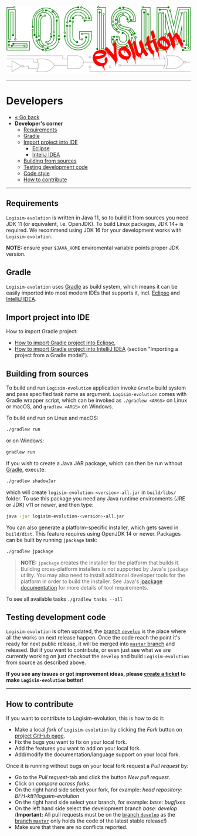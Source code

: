 
![Logisim-evolution](../src/main/resources/resources/logisim/img/logisim-evolution-logo.svg)

---

# Developers #

* [« Go back](../README.md)
* **Developer's corner**
  * [Requirements](#requirements)
  * [Gradle](#gradle)
  * [Import project into IDE](#import-project-into-ide)
    * [Eclipse](#import-project-into-ide)
    * [InteliJ IDEA](#import-project-into-ide)
  * [Building from sources](#building-from-sources)
  * [Testing development code](#testing-development-code)
  * [Code style](style.md)
  * [How to contribute](#how-to-contribute)

---

## Requirements ##

`Logisim-evolution` is written in Java 11, so to build it from sources you need JDK 11 (or equivalent, i.e. OpenJDK). To build
Linux packages, JDK 14+ is required. We recommend using JDK 16 for your development works with `Logisim-evolution`.

**NOTE:** ensure your `$JAVA_HOME` enviromental variable points proper JDK version.

## Gradle ##

`Logisim-evolution` uses [Gradle](https://gradle.org) as build system, which means it can be easily imported into most modern IDEs
that supports it, incl. [Eclipse](https://www.eclipse.org) and [IntelliJ IDEA](https://www.jetbrains.com/idea/).

## Import project into IDE ##

How to import Gradle project:

* [How to import Gradle project into Eclipse](https://www.eclipse.org/community/eclipse_newsletter/2018/february/buildship.php),
* [How to import Gradle project into IntelliJ IDEA](https://www.jetbrains.com/help/idea/gradle.html) (section "Importing a project
  from a Gradle model").

## Building from sources ##

To build and run `Logisim-evolution` application invoke `Gradle` build system and pass specified task name as argument.
`Logisim-evolution` comes with Gradle wrapper script, which can be invoked as `./gradlew <ARGS>` on Linux or macOS, and
`gradlew <ARGS>` on Windows.

To build and run on Linux and macOS:

```bash
./gradlew run
```

or on Windows:

```bash
gradlew run
```

If you wish to create a Java JAR package, which can then be run without [Gradle](https://gradle.org), execute:

```bash
./gradlew shadowJar
```

which will create `logisim-evolution-<version>-all.jar` in `build/libs/` folder. To use this package
you need any Java runtime environments (JRE or JDK) v11 or newer, and then type:

```bash
java -jar logisim-evolution-<version>-all.jar
```

You can also generate a platform-specific installer, which gets saved in `build/dist`. This feature requires using OpenJDK 14 or
newer. Packages can be built by running `jpackage` task:

```bash
./gradlew jpackage
```

> **NOTE:** `jpackage` creates the installer for the platform that builds it. Building cross-platform installers is not supported
> by Java's `jpackage` utility. You may also need to install additional developer tools for the platform in order to build the
> installer. See Java's [jpackage documentation](https://docs.oracle.com/en/java/javase/14/jpackage/packaging-overview.html)
> for more details of tool requirements.

To see all available tasks `./gradlew tasks --all`

## Testing development code ##

`Logisim-evolution` is often updated, the [branch `develop`](https://github.com/logisim-evolution/logisim-evolution/tree/develop)
is the place where all the works on next release happen. Once the code reach the point it's ready for next public release, it will
be merged into [`master` branch](https://github.com/logisim-evolution/logisim-evolution/tree/master) and released. But if you want
to contribute, or even just see what we are currently working on just checkout the `develop` and build `Logisim-evolution` from
source as described above.

**If you see any issues or got improvement ideas, please [create a ticket](https://github.com/logisim-evolution/logisim-evolution/issues)
to make `Logisim-evolution` better!**

---

## How to contribute ##

If you want to contribute to Logisim-evolution, this is how to do it:

* Make a local *fork* of `Logisim-evolution` by clicking the *Fork* button on [project GitHub page](https://github.com/logisim-evolution/logisim-evolution).
* Fix the bugs you want to fix on your local fork.
* Add the features you want to add on your local fork.
* Add/modify the documentation/language support on your local fork.

Once it is running without bugs on your local fork request a *Pull request* by:

* Go to the *Pull request*-tab and click the button *New pull request*.
* Click on *compare across forks*.
* On the right hand side select your fork, for example: *head repository: BFH-ktt1/logisim-evolution*
* On the right hand side select your branch, for example: *base: bugfixes*
* On the left hand side select the development branch *base: develop* (**Important:** All pull requests must be on
  the [branch `develop`](https://github.com/logisim-evolution/logisim-evolution/tree/develop) as
  the [branch `master`](https://github.com/logisim-evolution/logisim-evolution/tree/master) only holds the code of the latest stable
  release!)
* Make sure that there are no conflicts reported.
